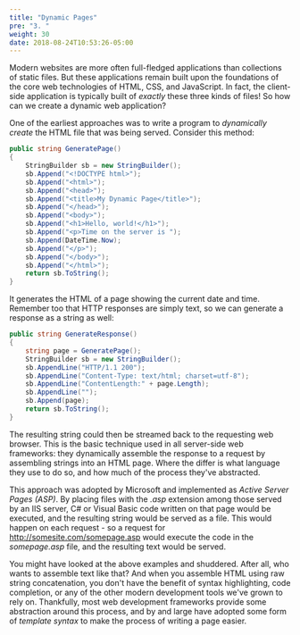 ```yaml
---
title: "Dynamic Pages"
pre: "3. "
weight: 30
date: 2018-08-24T10:53:26-05:00
---
```


Modern websites are more often full-fledged applications than collections of static files.  But these applications remain built upon the foundations of the core web technologies of HTML, CSS, and JavaScript.  In fact, the client-side application is typically built of _exactly_ these three kinds of files!  So how can we create a dynamic web application?

One of the earliest approaches was to write a program to _dynamically create_ the HTML file that was being served.  Consider this method:

```csharp
public string GeneratePage()
{
    StringBuilder sb = new StringBuilder();
    sb.Append("<!DOCTYPE html>");
    sb.Append("<html>");
    sb.Append("<head>");
    sb.Append("<title>My Dynamic Page</title>");
    sb.Append("</head>");
    sb.Append("<body>");
    sb.Append("<h1>Hello, world!</h1>");
    sb.Append("<p>Time on the server is ");
    sb.Append(DateTime.Now);
    sb.Append("</p>");
    sb.Append("</body>");
    sb.Append("</html>");
    return sb.ToString();
}
```

It generates the HTML of a page showing the current date and time.  Remember too that HTTP responses are simply text, so we can generate a response as a string as well:

```csharp
public string GenerateResponse()
{
    string page = GeneratePage();
    StringBuilder sb = new StringBuilder();
    sb.AppendLine("HTTP/1.1 200");
    sb.AppendLine("Content-Type: text/html; charset=utf-8");
    sb.AppendLine("ContentLength:" + page.Length);
    sb.AppendLine("");
    sb.Append(page);
    return sb.ToString();
}
```

The resulting string could then be streamed back to the requesting web browser.  This is the basic technique used in all server-side web frameworks: they dynamically assemble the response to a request by assembling strings into an HTML page.  Where the differ is what language they use to do so, and how much of the process they've abstracted.

This approach was adopted by Microsoft and implemented as _Active Server Pages (ASP)_.  By placing files with the _.asp_ extension among those served by an IIS server, C# or Visual Basic code written on that page would be executed, and the resulting string would be served as a file.  This would happen on each request - so a request for http://somesite.com/somepage.asp would execute the code in the _somepage.asp_ file, and the resulting text would be served.

You might have looked at the above examples and shuddered.  After all, who wants to assemble text like that?  And when you assemble HTML using raw string concatenation, you don't have the benefit of syntax highlighting, code completion, or any of the other modern development tools we've grown to rely on.  Thankfully, most web development frameworks provide some abstraction around this process, and by and large have adopted some form of _template syntax_ to make the process of writing a page easier.
